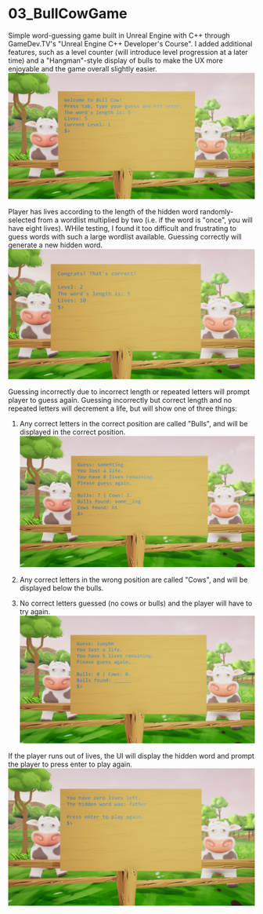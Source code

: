 # 03_BullCowGame

Simple word-guessing game built in Unreal Engine with C++ through GameDev.TV's "Unreal Engine C++ Developer's Course". I added additional features, such as a level counter (will introduce level progression at a later time) and a "Hangman"-style display of bulls to make the UX more enjoyable and the game overall slightly easier. 
![Title screen shot](/Screenshots/title-screen-screenshot.PNG)





Player has lives according to the length of the hidden word randomly-selected from a wordlist multiplied by two (i.e. if the word is "once", you will have eight lives). WHile testing, I found it too difficult and frustrating to guess words with such a large wordlist available. Guessing correctly will generate a new hidden word. 
![Correct Guess Screen](/Screenshots/correct-guess-screen.PNG)


Guessing incorrectly due to incorrect length or repeated letters will prompt player to guess again. Guessing incorrectly but correct length and no repeated letters will decrement a life, but will show one of three things: 
1. Any correct letters in the correct position are called "Bulls", and will be displayed in the correct position.
![Bulls and Cows Displayed](/Screenshots/bulls-cows-displayed.PNG)

2. Any correct letters in the wrong position are called "Cows", and will be displayed below the bulls. 
3. No correct letters guessed (no cows or bulls) and the player will have to try again.
![No Bulls or Cows](/Screenshots/no-bulls-cows.PNG)

If the player runs out of lives, the UI will display the hidden word and prompt the player to press enter to play again.
![Game Over Screen](/Screenshots/game-over-screen.PNG)